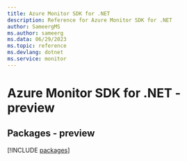 ```yaml
---
title: Azure Monitor SDK for .NET
description: Reference for Azure Monitor SDK for .NET
author: SameergMS
ms.author: sameerg
ms.data: 06/29/2023
ms.topic: reference
ms.devlang: dotnet
ms.service: monitor
---
```

# Azure Monitor SDK for .NET - preview
## Packages - preview
[!INCLUDE [packages](monitor-index.md)]